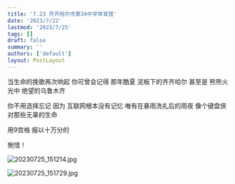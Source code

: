```yaml
---
title: '7.23 齐齐哈尔市第34中学体育馆'
date: '2023/7/22'
lastmod: '2023/7/25'
tags: []
draft: false
summary: ''
authors: ['default']
layout: PostLayout
---
```


当生命的挽歌再次响起
你可曾会记得
那年酷夏
泥板下的齐齐哈尔
甚至是
熊熊火光中
绝望的乌鲁木齐

你不用选择忘记
因为
互联网根本没有记忆
唯有在暴雨洗礼后的雨夜
像个键盘侠
对那些无辜的生命

用9宫格
报以十万分的

惋惜！

![20230725_151214.jpg](https://github.com/jaydong2016/gitblog/assets/23270314/ee599556-ed12-47ae-b06a-e8d9445ab460)

![20230725_151729.jpg](https://github.com/jaydong2016/gitblog/assets/23270314/e44a97d8-b8bb-467d-90b5-978b07cc836a)